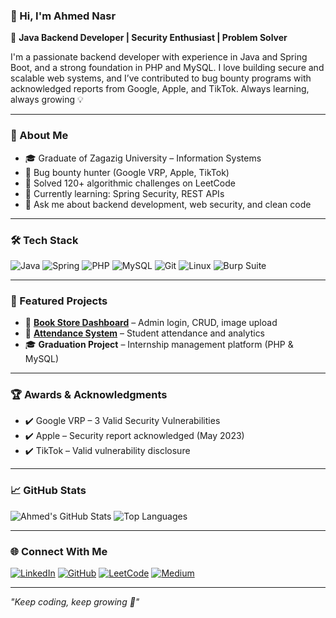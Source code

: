 ### 👋 Hi, I'm Ahmed Nasr

🚀 **Java Backend Developer | Security Enthusiast | Problem Solver**

I'm a passionate backend developer with experience in Java and Spring Boot, and a strong foundation in PHP and MySQL. I love building secure and scalable web systems, and I’ve contributed to bug bounty programs with acknowledged reports from Google, Apple, and TikTok. Always learning, always growing 💡

---

### 🧠 About Me
- 🎓 Graduate of Zagazig University – Information Systems
- 🔐 Bug bounty hunter (Google VRP, Apple, TikTok)
- 🧩 Solved 120+ algorithmic challenges on LeetCode
- 🌱 Currently learning: Spring Security, REST APIs
- 💬 Ask me about backend development, web security, and clean code

---

### 🛠️ Tech Stack
![Java](https://img.shields.io/badge/-Java-007396?style=flat&logo=java)
![Spring](https://img.shields.io/badge/-Spring-6DB33F?style=flat&logo=spring)
![PHP](https://img.shields.io/badge/-PHP-777BB4?style=flat&logo=php)
![MySQL](https://img.shields.io/badge/-MySQL-4479A1?style=flat&logo=mysql)
![Git](https://img.shields.io/badge/-Git-F05032?style=flat&logo=git)
![Linux](https://img.shields.io/badge/-Linux-FCC624?style=flat&logo=linux)
![Burp Suite](https://img.shields.io/badge/-Burp--Suite-ff3300?style=flat&logoColor=white)

---

### 📂 Featured Projects
- 📘 **[Book Store Dashboard](https://github.com/ahmedna126/Book_store)** – Admin login, CRUD, image upload
- 👥 **[Attendance System](https://github.com/ahmedna126/attendance_system)** – Student attendance and analytics
- 🎓 **Graduation Project** – Internship management platform (PHP & MySQL)

---

### 🏆 Awards & Acknowledgments
- ✔️ Google VRP – 3 Valid Security Vulnerabilities
- ✔️ Apple – Security report acknowledged (May 2023)
- ✔️ TikTok – Valid vulnerability disclosure

---

### 📈 GitHub Stats
![Ahmed's GitHub Stats](https://github-readme-stats.vercel.app/api?username=ahmedna126&show_icons=true&theme=github_dark)
![Top Languages](https://github-readme-stats.vercel.app/api/top-langs/?username=ahmedna126&layout=compact&theme=github_dark)

---

### 🌐 Connect With Me
[![LinkedIn](https://img.shields.io/badge/-LinkedIn-0A66C2?style=flat&logo=linkedin&logoColor=white)](https://linkedin.com/in/ahmedna126)
[![GitHub](https://img.shields.io/badge/-GitHub-181717?style=flat&logo=github)](https://github.com/ahmedna126)
[![LeetCode](https://img.shields.io/badge/-LeetCode-FFA116?style=flat&logo=leetcode&logoColor=black)](https://leetcode.com/ahmedna126)
[![Medium](https://img.shields.io/badge/-Medium-12100E?style=flat&logo=medium)](https://medium.com/@ahmedna126)

---

_"Keep coding, keep growing 🚀"_
